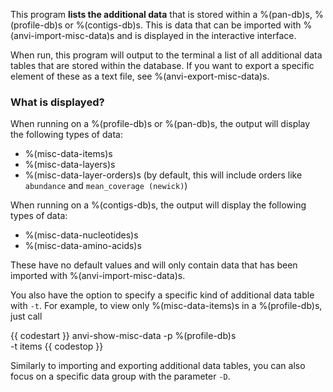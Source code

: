 This program **lists the additional data** that is stored within a %(pan-db)s, %(profile-db)s or %(contigs-db)s. This is data that can be imported with %(anvi-import-misc-data)s and is displayed in the interactive interface. 

When run, this program will output to the terminal a list of all additional data tables that are stored within the database. If you want to export a specific element of these as a text file, see %(anvi-export-misc-data)s. 

### What is displayed? 

When running on a %(profile-db)s or %(pan-db)s, the output will display the following types of data:

- %(misc-data-items)s 
- %(misc-data-layers)s
- %(misc-data-layer-orders)s (by default, this will include orders like `abundance` and `mean_coverage (newick)`)

When running on a %(contigs-db)s, the output will display the following types of data:

- %(misc-data-nucleotides)s 
- %(misc-data-amino-acids)s 

These have no default values and will only contain data that has been imported with %(anvi-import-misc-data)s. 

You also have the option to specify a specific kind of additional data table with `-t`. For example, to view only %(misc-data-items)s in a %(profile-db)s, just call

{{ codestart }}
anvi-show-misc-data -p %(profile-db)s \
                    -t items 
{{ codestop }}

Similarly to importing and exporting additional data tables, you can also focus on a specific data group with the parameter `-D`.
